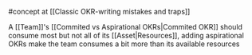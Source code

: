 #concept at [[Classic OKR-writing mistakes and traps]]

A [[Team]]'s [[Commited vs Aspirational OKRs|Commited OKR]] should consume most but not all of its [[Asset|Resources]], adding aspirational OKRs make the team consumes a bit more than its available resources
